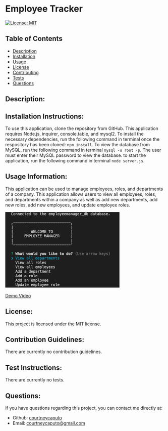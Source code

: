 # Employee Tracker
    
[![License: MIT](https://img.shields.io/badge/License-MIT-yellow.svg)](https://opensource.org/licenses/MIT)

## Table of Contents
- [Description](#description)
- [Installation](#installation)
- [Usage](#usage)
- [License](#license)
- [Contributing](#contributing)
- [Tests](#tests)
- [Questions](#questions)
    
## Description: <a name="description"></a>


## Installation Instructions: <a name="installation"></a>
To use this application, clone the repository from GitHub. This application requires Node.js, inquirer, console.table, and mysql2. To install the necessary dependencies, run the following command in terminal once the respository has been cloned: `npm install`. To view the database from MySQL, run the following command in terminal `mysql -u root -p`. The user must enter their MySQL password to view the database. to start the application, run the following command in terminal `node server.js`.

## Usage Information: <a name="usage"></a>
This application can be used to manage employees, roles, and departments of a company. This application allows users to view all employees, roles, and departments within a company as well as add new departments, add new roles, add new employees, and update employee roles.

<img src="/assets/Screenshot.png">

<a href="" target="blank">Demo Video</a>

## License: <a name="license"></a>
This project is licensed under the MIT license.

## Contribution Guidelines: <a name="contributing"></a>
There are currently no contribution guidelines.

## Test Instructions: <a name="tests"></a>
There are currently no tests.

## Questions: <a name="questions"></a>
If you have questions regarding this project, you can contact me directly at:
* Github: <a href="https://github.com/courtneycaputo">courtneycaputo</a>
* Email: <a href="mailto:courtneycaputo@gmail.com">courtneycaputo@gmail.com</a>